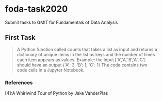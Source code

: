 # foda-task2020
Submit tasks to GMIT for Fundamentals of Data Analysis

## First Task
>A Python function called counts that takes a list as input and returns a dictionary of unique items in the list as keys and the number of times each item appears as values.
Example: the input ['A','A','B','A','C'] should have an output {'A': 3, 'B': 1, 'C': 1}
> The code contains two code cells in a Jupyter Notebook.

### References
[1]:https://www.geeksforgeeks.org/python-initialize-a-dictionary-with-only-keys-from-a-list/?ref=lbp
[2]:https://www.geeksforgeeks.org/python-get-dictionary-keys-as-a-list/?ref=lbp
[3]:https://www.geeksforgeeks.org/python-count-occurrences-element-list/
[4]:A Whirlwind Tour of Python by Jake VanderPlas

